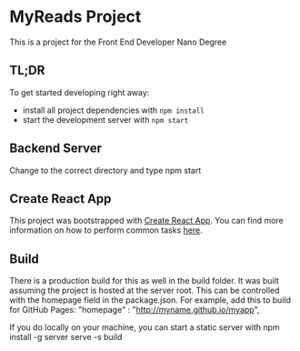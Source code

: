 # MyReads Project

This is a project for the Front End Developer Nano Degree
## TL;DR

To get started developing right away:

* install all project dependencies with `npm install`
* start the development server with `npm start`


## Backend Server

Change to the correct directory and type npm start

## Create React App

This project was bootstrapped with [Create React App](https://github.com/facebookincubator/create-react-app). You can find more information on how to perform common tasks [here](https://github.com/facebookincubator/create-react-app/blob/master/packages/react-scripts/template/README.md).

## Build
There is a production build for this as well in the build folder. It was built assuming the project is hosted at the server root. This can be controlled with the homepage field in the package.json. For example, add this to build for GitHub Pages:
"homepage" : "http://myname.github.io/myapp",

If you do locally on your machine, you can start a static server with
npm install -g server
serve -s build
